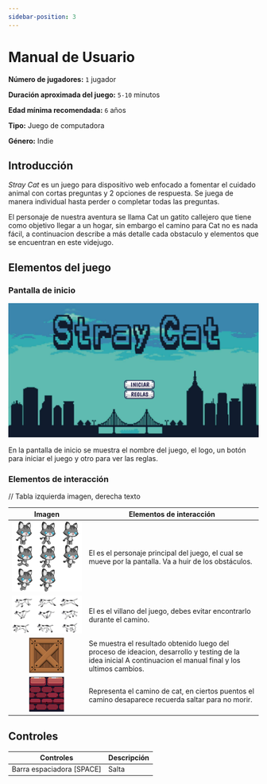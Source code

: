```yaml
---
sidebar-position: 3
---
```


# Manual de Usuario

**Número de jugadores:** `1` jugador

**Duración aproximada del juego:** `5-10` minutos

**Edad mínima recomendada:** `6` años

**Tipo:** Juego de computadora

**Género:** Indie

## Introducción

_Stray Cat_ es un juego para dispositivo web enfocado a fomentar el cuidado animal con cortas preguntas y 2 opciones de respuesta. Se juega de manera individual hasta perder o completar todas las preguntas.

El personaje de nuestra aventura se llama Cat un gatito callejero que tiene como objetivo llegar a un hogar, sin embargo el camino para Cat no es nada fácil, a continuacion describe a más detalle cada obstaculo y elementos que se encuentran en este videjugo.

## Elementos del juego

### Pantalla de inicio

![](/img/pantalla-inicio.png)

En la pantalla de inicio se muestra el nombre del juego, el logo, un botón para iniciar el juego y otro para ver las reglas.

### Elementos de interacción
// Tabla izquierda imagen, derecha texto

| Imagen | **Elementos de interacción** |
| --- | --- |
| <div align="center"> ![](/img/gat.png)</div> | El es el personaje principal del juego, el cual se mueve por la pantalla. Va a huir de los obstáculos. |
| <div align="center"> ![](/img/DogRun.png) </div> | El es el villano del juego, debes evitar encontrarlo durante el camino. |
| <div align="center"> ![](/img/pilaCaja.png) </div> | Se muestra el resultado obtenido luego del proceso de ideacion, desarrollo y testing de la idea inicial A continuacion el manual final y los ultimos cambios. |
| <div align="center"> ![](/img/pared.png) </div> | Representa el camino de cat, en ciertos puentos el camino desaparece recuerda saltar para no morir. |

## Controles

| **Controles** | **Descripción** |
| --- | --- |
| Barra espaciadora [SPACE] | Salta |